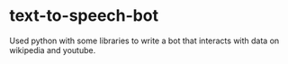 # text-to-speech-bot

Used python with some libraries to write a bot that interacts with data on wikipedia and youtube.
